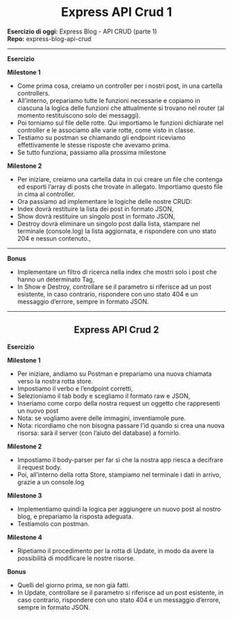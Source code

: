 <h1 align="center">Express API Crud 1</h1>
<b>Esercizio di oggi:</b> Express Blog - API CRUD (parte 1)<br>
<b>Repo:</b> express-blog-api-crud

<hr>

<b>Esercizio</b>

<b>Milestone 1</b>
- Come prima cosa, creiamo un controller per i nostri post, in una cartella controllers. 
- All’interno, prepariamo tutte le funzioni necessarie e copiamo in ciascuna la logica delle funzioni che attualmente si trovano nel router (al momento restituiscono solo dei messaggi). 
- Poi torniamo sul file delle rotte. Qui importiamo le funzioni dichiarate nel controller e le associamo alle varie rotte, come visto in classe.
- Testiamo su postman se chiamando gli endpoint riceviamo effettivamente le stesse risposte che avevamo prima. 
- Se tutto funziona, passiamo alla prossima milestone

<b>Milestone 2</b>
- Per iniziare, creiamo una cartella data  in cui creare un file che contenga ed esporti l’array di posts che trovate in allegato.  Importiamo questo file in cima al controller. 
- Ora passiamo ad implementare le logiche delle nostre CRUD:
- Index dovrà restituire la lista dei post in formato JSON,
- Show dovrà restituire un singolo post in formato JSON,
- Destroy dovrà eliminare un singolo post dalla lista, stampare nel terminale (console.log) la lista aggiornata, e rispondere con uno stato 204 e nessun contenuto.,

<hr>

<b>Bonus</b>
- Implementare un filtro di ricerca nella index che mostri solo i post che hanno un determinato Tag,
- In Show e Destroy, controllare se il parametro si riferisce ad un post esistente, in caso contrario, rispondere con uno stato 404 e un messaggio d’errore, sempre in formato JSON.

<hr>

 <h2 align="center">Express API Crud 2</h2>
 

 <b>Esercizio</b>

 <b>Milestone 1</b>
 - Per iniziare, andiamo su Postman e prepariamo una nuova chiamata verso la nostra rotta store. 
- Impostiamo il verbo e l’endpoint corretti,
- Selezioniamo il tab body e scegliamo il formato raw e JSON,
- Inseriamo come corpo della nostra request un oggetto che rappresenti un nuovo post
- Nota: se vogliamo avere delle immagini, inventiamole pure. 
- Nota: ricordiamo che non bisogna passare l’id quando si crea una nuova risorsa: sarà il server (con l’aiuto del database) a fornirlo.

<b>Milestone 2</b>
- Impostiamo il body-parser per far sì che la nostra app riesca a decifrare il request body.
- Poi, all’interno della rotta Store, stampiamo nel terminale i dati in arrivo, grazie a un console.log 

<b>Milestone 3</b>
- Implementiamo quindi la logica per aggiungere un nuovo post al nostro blog, e prepariamo la risposta adeguata.
- Testiamolo con postman.

<b>Milestone 4</b>
- Ripetiamo il procedimento per la rotta di Update, in modo da avere la possibilità di modificare le nostre risorse. 

<b>Bonus</b>
- Quelli del giorno prima, se non già fatti.<br>
- In Update, controllare se il parametro si riferisce ad un post esistente, in caso contrario, rispondere con uno stato 404 e un messaggio d’errore, sempre in formato JSON.
